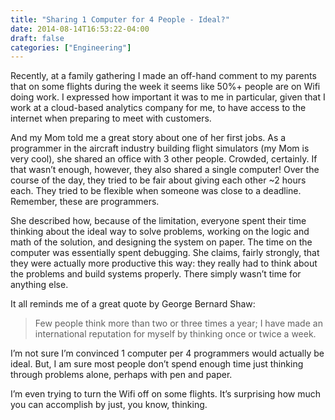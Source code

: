 ```yaml
---
title: "Sharing 1 Computer for 4 People - Ideal?"
date: 2014-08-14T16:53:22-04:00
draft: false
categories: ["Engineering"]
---
```


Recently, at a family gathering I made an off-hand comment to my parents that on some flights during the week it seems like 50%+ people are on Wifi doing work. I expressed how important it was to me in particular, given that I work at a cloud-based analytics company for me, to have access to the internet when preparing to meet with customers. 

And my Mom told me a great story about one of her first jobs. As a programmer in the aircraft industry building flight simulators (my Mom is very cool), she shared an office with 3 other people. Crowded, certainly. If that wasn’t enough, however, they also shared a single computer! Over the course of the day, they tried to be fair about giving each other ~2 hours each. They tried to be flexible when someone was close to a deadline. Remember, these are programmers.

She described how, because of the limitation, everyone spent their time thinking about the ideal way to solve problems, working on the logic and math of the solution, and designing the system on paper. The time on the computer was essentially spent debugging. She claims, fairly strongly, that they were actually more productive this way: they really had to think about the problems and build systems properly. There simply wasn’t time for anything else. 

It all reminds me of a great quote by George Bernard Shaw:

> Few people think more than two or three times a year; I have made an international reputation for myself by thinking once or twice a week.

I’m not sure I’m convinced 1 computer per 4 programmers would actually be ideal. But, I am sure most people don’t spend enough time just thinking through problems alone, perhaps with pen and paper.

I’m even trying to turn the Wifi off on some flights. It’s surprising how much you can accomplish by just, you know, thinking. 